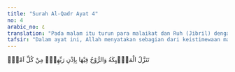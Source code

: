 ```yaml
---
title: "Surah Al-Qadr Ayat 4"
no: 4
arabic_no: ٤
translation: "Pada malam itu turun para malaikat dan Ruh (Jibril) dengan izin Tuhannya untuk mengatur semua urusan."
tafsir: "Dalam ayat ini, Allah menyatakan sebagian dari keistimewaan malam tersebut, yaitu turunnya para malaikat bersama Jibril dari alam malaikat sehingga tampak oleh Nabi saw, terutama Jibril yang menyampaikan wahyu. Penampakan Jibril kepada Nabi saw dalam rupanya yang asli adalah perintah Allah, setelah Ia mempersiapkan Nabi-Nya untuk menerima wahyu yang akan disampaikannya kepada manusia yang mengandung kebajikan dan keberkahan.\n\nTurunnya malaikat ke bumi adalah dengan izin Allah, tidak perlu kita menyelidiki bagaimana cara dan apa rahasianya. Kita cukup beriman saja dengannya. Adapun yang dapat diketahui manusia tentang rahasia alam ini hanya sedikit sekali, sebagaimana diterangkan dalam firman Allah:\n\nSedangkan kamu diberi pengetahuan hanya sedikit. (al-Isra'/17: 85)\n\nMalam itu (Lailatul-Qadr) adalah hari raya umat Islam karena merupakan waktu turunnya Al-Qur'an dan malam bersyukur kepada Allah atas kebajikan serta kenikmatan yang dikaruniakan-Nya. Pada saat itu, malaikat ikut bersyukur bersama manusia atas kebesaran malam Qadar, sebagai tanda kemuliaan manusia yang menjadi khalifah Allah di muka bumi.\n\nDi antara tanda-tanda Lailatul-Qadr adalah matahari terbit tanpa sinarnya yang memancar. Ibnu 'Abbas meriwayatkan bahwa Rasulullah bersabda tentang Lailatul-Qadr:\n\nLailatul qadar adalah malam yang tenang dan cerah, tidak panas dan tidak dingin, serta matahari pada pagi harinya berwarna merah terang. (Riwayat Abu Dawud)"
---
```

تَنَزَّلُ الْمَلٰۤىِٕكَةُ وَالرُّوْحُ فِيْهَا بِاِذْنِ رَبِّهِمْۚ مِنْ كُلِّ اَمْرٍۛ